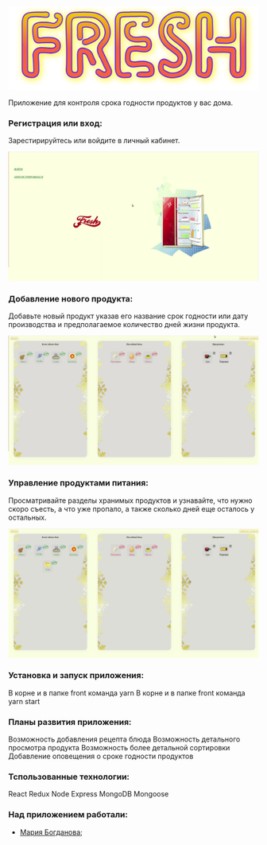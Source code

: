 ![screenshot](readme-assets/logoFresh.png)


Приложение для контроля срока годности продуктов у вас дома. <br/>

### Регистрация или вход:
Зарестирируйтесь или войдите в личный кабинет. <br/>

![screenshot](readme-assets/signIn.gif)

### Добавление нового продукта:
Добавьте новый продукт указав его название срок годности или дату производства и предполагаемое количество дней жизни продукта. <br/>

![screenshot](readme-assets/add.gif)

### Управление продуктами питания:
Просматривайте разделы хранимых продуктов и узнавайте, что нужно скоро съесть, а что уже пропало, а также сколько дней еще осталось у остальных. <br/>

![screenshot](readme-assets/managing.gif) 


### Установка и запуск приложения:
В корне и в папке front команда yarn
В корне и в папке front команда yarn start


### Планы развития приложения:
Возможность добавления рецепта блюда
Возможность детального просмотра продукта
Возможность более детальной сортировки
Добавление оповещения о сроке годности продуктов


### Тспользованные технологии:
React
Redux
Node
Express
MongoDB
Mongoose

### Над приложением работали:

* [Мария Богданова](https://github.com/Mariya-Bogdanova);
